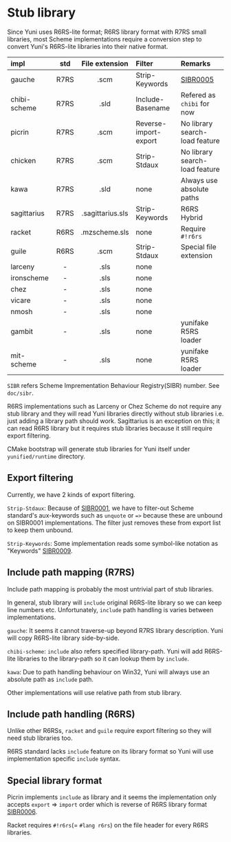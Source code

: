 Stub library
============

Since Yuni uses R6RS-lite format; R6RS library format with R7RS small libraries, most Scheme implementations require a conversion step to convert Yuni's R6RS-lite libraries into their native format.

| impl       |std | File extension | Filter              | Remarks                      |
|:-----------|:--:|:--------------:|:--------------------|:-----------------------------|
|gauche      |R7RS|.scm            |Strip-Keywords       |[SIBR0005][]                  |
|chibi-scheme|R7RS|.sld            |Include-Basename     |Refered as `chibi` for now    |
|picrin      |R7RS|.scm            |Reverse-import-export|No library search-load feature|
|chicken     |R7RS|.scm            |Strip-Stdaux         |No library search-load feature|
|kawa        |R7RS|.sld            |none                 |Always use absolute paths     |
|sagittarius |R7RS|.sagittarius.sls|Strip-Keywords       |R6RS Hybrid                   |
|racket      |R6RS|.mzscheme.sls   |none                 |Require `#!r6rs`              |
|guile       |R6RS|.scm            |Strip-Stdaux         |Special file extension        |
|larceny     |-   |.sls            |none                 |                              |
|ironscheme  |-   |.sls            |none                 |                              |
|chez        |-   |.sls            |none                 |                              |
|vicare      |-   |.sls            |none                 |                              |
|nmosh       |-   |.sls            |none                 |                              |
|gambit      |-   |.sls            |none                 |yunifake R5RS loader          |
|mit-scheme  |-   |.sls            |none                 |yunifake R5RS loader          |

`SIBR` refers Scheme Imprementation Behaviour Registry(SIBR) number. See `doc/sibr`.

R6RS implementations such as Larceny or Chez Scheme do not require any stub library and they will read Yuni libraries directly without stub libraries i.e. just adding a library path should work. Sagittarius is an exception on this; it can read R6RS library but it requires stub libraries because it still require export filtering.

CMake bootstrap will generate stub libraries for Yuni itself under `yunified/runtime` directory.

Export filtering
----------------

Currently, we have 2 kinds of export filtering.

`Strip-Stdaux`: Because of [SIBR0001][], we have to filter-out Scheme standard's aux-keywords such as `unquote` or `=>` because these are unbound on SIBR0001 implementations. The filter just removes these from export list to keep them unbound.

`Strip-Keywords`: Some implementation reads some symbol-like notation as "Keywords" [SIBR0009][].

Include path mapping (R7RS)
---------------------------

Include path mapping is probably the most untrivial part of stub libraries. 

In general, stub library will `include` original R6RS-lite library so we can keep line numbers etc. Unfortunately, `include` path handling is varies between implementations.

`gauche`: It seems it cannot traverse-up beyond R7RS library description. Yuni will copy R6RS-lite library side-by-side.

`chibi-scheme`: `include` also refers specified library-path. Yuni will add R6RS-lite libraries to the library-path so it can lookup them by `include`.

`kawa`: Due to path handling behaviour on Win32, Yuni will always use an absolute path as `include` path.

Other implementations will use relative path from stub library.


Include path handling (R6RS)
----------------------------

Unlike other R6RSs, `racket` and `guile` require export filtering so they will need stub libraries too.

R6RS standard lacks `include` feature on its library format so Yuni will use implementation specific `include` syntax.

Special library format
----------------------

Picrin implements `include` as library and it seems the implementation only accepts `export` => `import` order which is reverse of R6RS library format [SIBR0006][].

Racket requires `#!r6rs`(= `#lang r6rs`) on the file header for every R6RS libraries.



[SIBR0001]: https://github.com/okuoku/yuni/blob/master/doc/sibr/SIBR0001-AUX-KEYWORDS.md
[SIBR0005]: https://github.com/okuoku/yuni/blob/master/doc/sibr/SIBR0005-C-STYLE-INCLUDEPATH.md
[SIBR0006]: https://github.com/okuoku/yuni/blob/master/doc/sibr/SIBR0006-EXPORT-AS-LIBRARY.md
[SIBR0009]: https://github.com/okuoku/yuni/blob/master/doc/sibr/SIBR0009-DEFAULT-KEYWORD-SYNTAX.md
